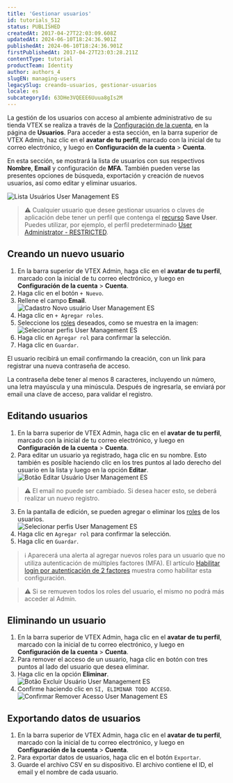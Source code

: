 ```yaml
---
title: 'Gestionar usuarios'
id: tutorials_512
status: PUBLISHED
createdAt: 2017-04-27T22:03:09.608Z
updatedAt: 2024-06-10T18:24:36.901Z
publishedAt: 2024-06-10T18:24:36.901Z
firstPublishedAt: 2017-04-27T23:03:28.211Z
contentType: tutorial
productTeam: Identity
author: authors_4
slugEN: managing-users
legacySlug: creando-usuarios, gestionar-usuarios
locale: es
subcategoryId: 63DHe3VQEEE6Uuua8gIs2M
---
```


La gestión de los usuarios con acceso al ambiente administrativo de su tienda VTEX se realiza a través de la [Configuración de la cuenta](https://help.vtex.com/es/tutorial/vision-general-configuraciones-de-la-cuenta--6USYxLuzNt4uAkvjdPF7I8), en la página de **Usuarios**. Para acceder a esta sección, en la barra superior de VTEX Admin, haz clic en el **avatar de tu perfil**, marcado con la inicial de tu correo electrónico, y luego en **Configuración de la cuenta** > **Cuenta**.

En esta sección, se mostrará la lista de usuarios con sus respectivos __Nombre__, __Email__ y configuración de __MFA__. También pueden verse las presentes opciones de búsqueda, exportación y creación de nuevos usuarios, así como editar y eliminar usuarios.

![Lista Usuários User Management ES](//images.ctfassets.net/alneenqid6w5/1IjRv0l2rDBrSWtHj82CDm/e5e96de76d8d66202887bd3339e0f01d/Lista_Usu__rios_User_Management_ES.png)

> ⚠️ Cualquier usuario que desee gestionar usuarios o claves de aplicación debe tener un perfil que contenga el [recurso](https://help.vtex.com/es/tutorial/recursos-del-license-manager--3q6ztrC8YynQf6rdc6euk3) **Save User**. Puedes utilizar, por ejemplo, el perfil predeterminado [User Administrator - RESTRICTED](https://help.vtex.com/es/tutorial/roles-de-usuario-predefinidos--jGDurZKJHvHJS13LnO7Dy#user-administrator-restricted).

## Creando un nuevo usuario

1. En la barra superior de VTEX Admin, haga clic en el **avatar de tu perfil**, marcado con la inicial de tu correo electrónico, y luego en **Configuración de la cuenta** > **Cuenta**.
2. Haga clic en el botón `+ Nuevo`.  
3. Rellene el campo **Email**.  
  ![Cadastro Novo usuário User Management ES](//images.ctfassets.net/alneenqid6w5/6EWyev5Qu1nYYxbL1K8YMw/c25703eb8635123358251772d94e147a/Cadastro_Novo_usu__rio_User_Management_ES.png)
4. Haga clic en `+ Agregar roles`.
5. Seleccione los [roles](https://help.vtex.com/es/tutorial/roles--7HKK5Uau2H6wxE1rH5oRbc) deseados, como se muestra en la imagen: 
  ![Selecionar perfis User Management ES](//images.ctfassets.net/alneenqid6w5/4wSp2QkYZH114DFFEOo3ly/fed2df535522db7b5d7288845497b8d4/seleccionar-roles.PNG)
6. Haga clic en `Agregar rol` para confirmar la selección.
7. Haga clic en `Guardar`.  

El usuario recibirá un email confirmando la creación, con un link para registrar una nueva contraseña de acceso.

La contraseña debe tener al menos 8 caracteres, incluyendo un número, una letra mayúscula y una minúscula. Después de ingresarla, se enviará por email una clave de acceso, para validar el registro.

## Editando usuarios

1. En la barra superior de VTEX Admin, haga clic en el **avatar de tu perfil**, marcado con la inicial de tu correo electrónico, y luego en **Configuración de la cuenta** > **Cuenta**.
2. Para editar un usuario ya registrado, haga clic en su nombre. Esto también es posible haciendo clic en los tres puntos al lado derecho del usuario en la lista y luego en la opción **Editar**.
  ![Botão Editar Usuário User Management ES](//images.ctfassets.net/alneenqid6w5/5XzJuCftOAty7JHkxHO5Th/6063958f0625ce0beabac99f407a3b87/Bot__o_Editar_Usu__rio_User_Management_ES.png)
  > ⚠️ El email no puede ser cambiado. Si desea hacer esto, se deberá realizar un nuevo registro.
3. En la pantalla de edición, se pueden agregar o eliminar los [roles](https://help.vtex.com/es/tutorial/roles--7HKK5Uau2H6wxE1rH5oRbc) de los usuarios.  
  ![Selecionar perfis User Management ES](//images.ctfassets.net/alneenqid6w5/4wSp2QkYZH114DFFEOo3ly/fed2df535522db7b5d7288845497b8d4/seleccionar-roles.PNG)
4. Haga clic en `Agregar rol` para confirmar la selección.
5. Haga clic en `Guardar`.

> ℹ️ Aparecerá una alerta al agregar nuevos roles para un usuario que no utiliza autenticación de múltiples factores (MFA). El artículo [Habilitar login por autenticación de 2 factores](https://help.vtex.com/es/tutorial/habilitar-login-por-autenticacao-de-2-fatores--4Ae1fcQi12g8u4SkQKCqWQ) muestra como habilitar esta configuración.

> ⚠️ Si se remueven todos los roles del usuario, el mismo no podrá más acceder al Admin.

## Eliminando un usuario

1. En la barra superior de VTEX Admin, haga clic en el **avatar de tu perfil**, marcado con la inicial de tu correo electrónico, y luego en **Configuración de la cuenta** > **Cuenta**.
2. Para remover el acceso de un usuario, haga clic en botón con tres puntos <i class="fas fa-ellipsis-v"></i> al lado del usuario que desea eliminar.
3. Haga clic en la opción **Eliminar**.  
  ![Botão Excluir Usuário User Management ES](//images.ctfassets.net/alneenqid6w5/40v9IfXb47lKyi79vZgWpJ/fe34b8820154abc988ee1317cf75da3a/Bot__o_Excluir_Usu__rio_User_Management_ES.png)
4. Confirme haciendo clic en `SÍ, ELIMINAR TODO ACCESO`.  
  ![Confirmar Remover Acesso User Management ES](//images.ctfassets.net/alneenqid6w5/2lnDFzfX0ZPsZM8uX59Nq7/2e0ecc32f578b0da6f0698fb136a8a21/Confirmar_Remover_Acesso_User_Management_ES.png)

## Exportando datos de usuarios

1. En la barra superior de VTEX Admin, haga clic en el **avatar de tu perfil**, marcado con la inicial de tu correo electrónico, y luego en **Configuración de la cuenta** > **Cuenta**.
2. Para exportar datos de usuarios, haga clic en el botón <i class="fas fa-download"></i> `Exportar`.
3. Guarde el archivo CSV en su dispositivo. El archivo contiene el ID, el email y el nombre de cada usuario.
